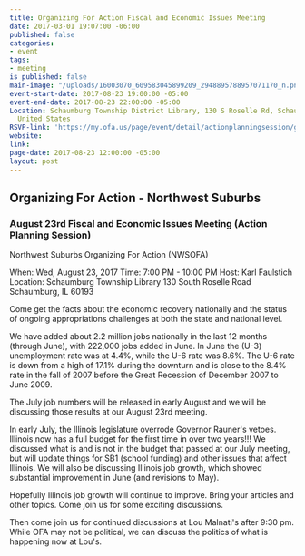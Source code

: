 ```yaml
---
title: Organizing For Action Fiscal and Economic Issues Meeting
date: 2017-03-01 19:07:00 -06:00
published: false
categories:
- event
tags:
- meeting
is published: false
main-image: "/uploads/16003070_609583045899209_2948895788957071170_n.png"
event-start-date: 2017-08-23 19:00:00 -05:00
event-end-date: 2017-08-23 22:00:00 -05:00
Location: Schaumburg Township District Library, 130 S Roselle Rd, Schaumburg, IL  60193,
  United States
RSVP-link: 'https://my.ofa.us/page/event/detail/actionplanningsession/gsfkkv '
website: 
link: 
page-date: 2017-08-23 12:00:00 -05:00
layout: post
---
```


## Organizing For Action - Northwest Suburbs 
### August 23rd Fiscal and Economic Issues Meeting (Action Planning Session)

Northwest Suburbs Organizing For Action (NWSOFA) 

When:    Wed, August 23, 2017 
Time:    7:00 PM - 10:00 PM
Host:    Karl Faulstich
Location: Schaumburg Township Library 
130 South Roselle Road
Schaumburg, IL 60193

Come get the facts about the economic recovery nationally and the status of ongoing appropriations challenges at both the state and national level.

We have added about 2.2 million jobs nationally in the last 12 months (through June), with 222,000 jobs added in June. In June the (U-3) unemployment rate was at 4.4%, while the U-6 rate was 8.6%. The U-6 rate is down from a high of 17.1% during the downturn and is close to the 8.4% rate in the fall of 2007 before the Great Recession of December 2007 to June 2009.

The July job numbers will be released in early August and we will be discussing those results at our August 23rd meeting.

In early July, the Illinois legislature overrode Governor Rauner's vetoes. Illinois now has a full budget for the first time in over two years!!! We discussed what is and is not in the budget that passed at our July meeting, but will update things for SB1 (school funding) and other issues that affect Illinois. We will also be discussing Illinois job growth, which showed substantial improvement in June (and revisions to May).

Hopefully Illinois job growth will continue to improve. Bring your articles and other topics. Come join us for some exciting discussions.

Then come join us for continued discussions at Lou Malnati's after 9:30 pm. While OFA may not be political, we can discuss the politics of what is happening now at Lou's. 